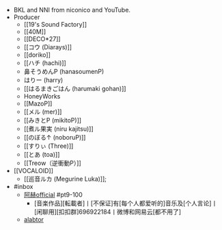 - BKL and NNI from niconico and YouTube.
- Producer
    - [[19's Sound Factory]]
    - [[40M]]
    - [[DECO*27]]
    - [[コウ (Diarays)]]
    - [[doriko]]
    - [[ハチ (hachi)]]
    - 鼻そうめんP (hanasoumenP)
    - はりー (harry)
    - [[はるまきごはん (harumaki gohan)]]
    - HoneyWorks
    - [[MazoP]]
    - [[メル (mer)]]
    - [[みきとP (mikitoP)]]
    - [[煮ル果実 (niru kajitsu)]]
    - [[のぼる↑ (noboruP)]]
    - [[すりぃ (Three)]]
    - [[とあ (toa)]]
    - [[Treow（逆衝動P）]]
- [[VOCALOID]]
    - [[巡音ルカ (Megurine Luka)]];
- #inbox
    - [阿赫official](https://space.bilibili.com/797614/video) #pt9-100
        - [音楽作品][転載者]丨[不保证]有[每个人都爱听的]音乐及[个人言论]丨[闲聊用][扣扣群]696922184丨微博和网易云[都不用了]
    - [alabtor](https://space.bilibili.com/62880505)

